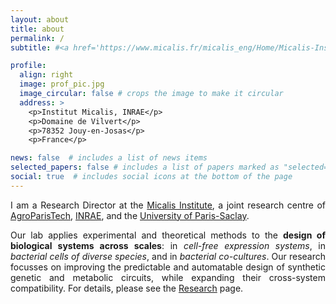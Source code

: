 ```yaml
---
layout: about
title: about
permalink: /
subtitle: #<a href='https://www.micalis.fr/micalis_eng/Home/Micalis-Institute/'>Micalis Institute</a>. #Address. Contacts. Moto. Etc.

profile:
  align: right
  image: prof_pic.jpg
  image_circular: false # crops the image to make it circular
  address: >
    <p>Institut Micalis, INRAE</p>
    <p>Domaine de Vilvert</p>
    <p>78352 Jouy-en-Josas</p>
    <p>France</p>

news: false  # includes a list of news items
selected_papers: false # includes a list of papers marked as "selected={true}"
social: true  # includes social icons at the bottom of the page
---
```


<p align='justify'>I am a Research Director at the <a href='https://www.micalis.fr/'>Micalis Institute</a>, a joint research centre of <a href='https://www.agroparistech.fr/en'>AgroParisTech</a>, <a href='https://www.inrae.fr/en'>INRAE</a>, and the <a href='https://www.universite-paris-saclay.fr/en'>University of Paris-Saclay</a>.</p>

<p align='justify'>Our lab applies experimental and theoretical methods to the <b>design of biological systems across scales</b>: in <i>cell-free expression systems</i>, in <i>bacterial cells of diverse species</i>, and in <i>bacterial co-cultures</i>. Our research focusses on improving the predictable and automatable design of synthetic genetic and metabolic circuits, while expanding their cross-system compatibility. For details, please see the <a href='/research'>Research</a> page.</p>

